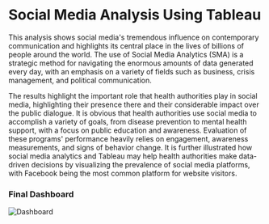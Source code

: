 # Social Media Analysis Using Tableau

 This analysis shows social media's tremendous influence on contemporary communication and
 highlights its central place in the lives of billions of people around the world. The use of Social
 Media Analytics (SMA) is a strategic method for navigating the enormous amounts of data
 generated every day, with an emphasis on a variety of fields such as business, crisis management,
 and political communication.
 
 The results highlight the important role that health authorities play in social media,
 highlighting their presence there and their considerable impact over the public dialogue. It is
 obvious that health authorities use social media to accomplish a variety of goals, from disease
 prevention to mental health support, with a focus on public education and awareness. Evaluation
 of these programs' performance heavily relies on engagement, awareness measurements, and
 signs of behavior change. It is further illustrated how social media analytics and Tableau may
 help health authorities make data-driven decisions by visualizing the prevalence of social media
 platforms, with Facebook being the most common platform for website visitors.

 ### Final Dashboard
 ![Dashboard](https://github.com/uthmanennie/social-media-analysis/assets/159449534/74f1dba5-13ae-4e2e-a362-0acd3d058c66)

